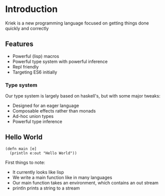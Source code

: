 # Introduction

Kriek is a new programming language focused on getting things done quickly and correctly

## Features

- Powerful (lisp) macros
- Powerful type system with powerful inference
- Repl friendly
- Targeting ES6 initially

### Type system

Our type system is largely based on haskell's, but with some major tweaks:

- Designed for an eager language
- Composable effects rather than monads
- Ad-hoc union types
- Powerful type inference

## Hello World

```kriek
(defn main [e]
  (println e:out "Hello World"))
```

First things to note:

* It currently looks like lisp
* We write a main function like in many languages
* Our main function takes an environment, which contains an out stream
* println prints a string to a stream

